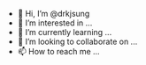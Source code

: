 - 👋 Hi, I’m @drkjsung
- 👀 I’m interested in ...
- 🌱 I’m currently learning ...
- 💞️ I’m looking to collaborate on ...
- 📫 How to reach me ...

<!---
drkjsung/drkjsung is a ✨ special ✨ repository because its `README.md` (this file) appears on your GitHub profile.
You can click the Preview link to take a look at your changes.
--->
